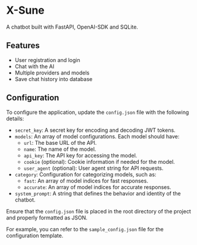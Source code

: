 # X-Sune
A chatbot built with FastAPI, OpenAI-SDK and SQLite.

## Features
- User registration and login
- Chat with the AI
- Multiple providers and models
- Save chat history into database

## Configuration

To configure the application, update the `config.json` file with the following details:

- `secret_key`: A secret key for encoding and decoding JWT tokens.
- `models`: An array of model configurations. Each model should have:
  - `url`: The base URL of the API.
  - `name`: The name of the model.
  - `api_key`: The API key for accessing the model.
  - `cookie` (optional): Cookie information if needed for the model.
  - `user_agent` (optional): User agent string for API requests.
- `category`: Configuration for categorizing models, such as:
  - `fast`: An array of model indices for fast responses.
  - `accurate`: An array of model indices for accurate responses.
- `system_prompt`: A string that defines the behavior and identity of the chatbot.

Ensure that the `config.json` file is placed in the root directory of the project and properly formatted as JSON.

For example, you can refer to the `sample_config.json` file for the configuration template.
